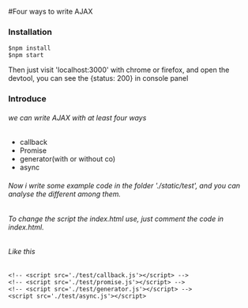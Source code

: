 #Four ways to write AJAX

### Installation

```
$npm install
$npm start
```

Then just visit  'localhost:3000' with chrome or firefox, and open the  devtool, you can see the {status: 200} in console panel

### Introduce

###### we can write AJAX with at least four ways

- callback
- Promise
- generator(with or without co)
- async



###### Now i write some example code in the folder './static/test', and you can analyse the different among them.

###### To change the script the index.html use, just comment the code in index.html.

###### Like this

```
<!-- <script src='./test/callback.js'></script> -->
<!-- <script src='./test/promise.js'></script> -->
<!-- <script src='./test/generator.js'></script> -->
<script src='./test/async.js'></script>
```





